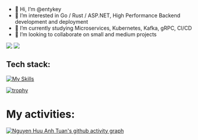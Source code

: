 - 👋 Hi, I’m @entykey
- 👀 I’m interested in Go / Rust / ASP.NET, High Performance Backend development and deployment
- 🌱 I’m currently studying Microservices, Kubernetes, Kafka, gRPC, CI/CD
- 💞️ I’m looking to collaborate on small and medium projects

<div>
    <img align=top src="https://github-readme-stats.vercel.app/api/top-langs/?username=entykey&layout=donut-vertical&langs_count=18&theme=vision-friendly-dark"/>
    <img align=top src="https://github-readme-stats.vercel.app/api?username=entykey&show_icons=true&rank_icon=percentile&theme=vision-friendly-dark"/>
<div>

## Tech stack:
[![My Skills](https://skillicons.dev/icons?i=go,rust,dotnet,mysql,postgresql,docker,ubuntu,mongodb,react,bootstrap,cs,codepen,js,ts,nodejs,express&perline=6)](https://skillicons.dev)
<!---
entykey/entykey is a ✨ special ✨ repository because its `README.md` (this file) appears on your GitHub profile.
You can click the Preview link to take a look at your changes.
--->

[![trophy](https://github-profile-trophy.vercel.app/?username=entykey&theme=onedark)](https://github.com/ryo-ma/github-profile-trophy)

# My activities:
[![Nguyen Huu Anh Tuan's github activity graph](https://github-readme-activity-graph.vercel.app/graph?username=entykey&bg_color=fffff0&color=708090&line=24292e&point=24292e&area=true&hide_border=true)](https://github.com/ashutosh00710/github-readme-activity-graph)

